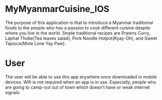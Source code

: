 # MyMyanmarCuisine_IOS
The purpose of this application is that to introduce a Myanmar traditional foods to the people who has a passion to cook different cuisine despite where you live in the world. Smple traditional recipes are Prawns Curry, Laphat Thoke(Tea leaves salad), Pork Noodle Hotpot(Kyay-Oh), and Sweet Tapioca(Mote Lone Yay Paw).
# User
The user will be able to use this app anywhere once downloaded in mobile devices. Wifi is not required when an app is in use. Especially, people who are going to camp-out out of town which doesn't have or weak internet signals.
